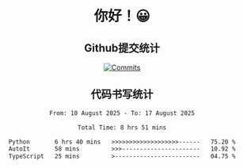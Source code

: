 <div align="center">
<h1>你好！😀</h1>

<h2>Github提交统计</h2>

[![Commits](https://github-readme-stats.ikunshare.com/api?username=ikun0014&include_all_commits=true&locale=cn&show_icons=true&bg_color=0,EC6C6C,FFD479,FFFC79,73FA79,73FDFF,D783FF)](https://github.com/ikun0014)

</div>



<div align="center">
<h2>代码书写统计</h2>
  
<!--START_SECTION:waka-->

```txt
From: 10 August 2025 - To: 17 August 2025

Total Time: 8 hrs 51 mins

Python       6 hrs 40 mins   >>>>>>>>>>>>>>>>>>>------   75.20 %
AutoIt       58 mins         >>>----------------------   10.92 %
TypeScript   25 mins         >------------------------   04.75 %
```

<!--END_SECTION:waka-->

</div>
